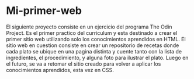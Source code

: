 # Mi-primer-web
 El siguiente proyecto consiste en un ejercicio del programa The Odin Project. Es el primer practico del curriculum y esta destinado a crear el primer sitio web utilizando solo los conocimientos aprendidos en HTML. El sitio web en cuestion consiste en crear un repositorio de recetas donde cada plato se ubique en una pagina distinta y cuente tanto con la lista de ingredientes, el procedimiento, y alguna foto para ilustrar el plato. 
  Luego en el futuro, se va a retomar el sitio creado para volver a aplicar los conocimientos aprendidos, esta vez en CSS. 
